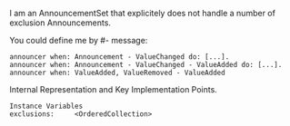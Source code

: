 I am an AnnouncementSet that explicitely does not handle a number of exclusion Announcements.You could define me by #- message:	announcer when: Announcement - ValueChanged do: [...].	announcer when: Announcement - ValueChanged - ValueAdded do: [...].	announcer when: ValueAdded, ValueRemoved - ValueAdded Internal Representation and Key Implementation Points.    Instance Variables	exclusions:		<OrderedCollection>